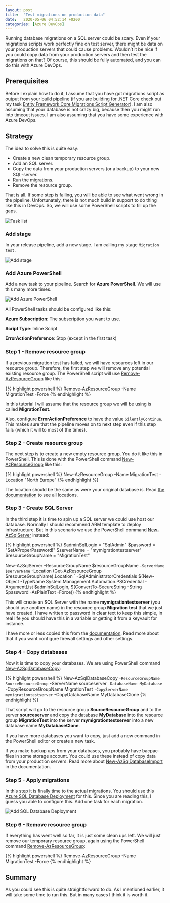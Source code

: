 ```yaml
---
layout: post
title:  "Test migrations on production data"
date:   2020-05-06 04:52:14 +0200
categories: [Azure DevOps]
---
```


Running database migrations on a SQL server could be scary. Even if your migrations scripts work perfectly fine on test server, there might be data on your production servers that could cause problems. Wouldn’t it be nice if you could copy data from your production servers and then test the migrations on that? Of course, this should be fully automated, and you can do this with Azure DevOps.

## Prerequisites
Before I explain how to do it, I assume that you have got migrations script as output from your build pipeline
(if you are building for .NET Core check out my task [Entity Framework Core Migrations Script Generator](https://marketplace.visualstudio.com/items?itemName=pekspro.pekspro-efcore-migration-script-generator)).
I am also assuming that your database is not crazy big, because then you might run into timeout issues. I am also assuming that you have some experience with Azure DevOps.

## Strategy
The idea to solve this is quite easy:

* Create a new clean temporary resource group.
* Add an SQL server.
* Copy the data from your production servers (or a backup) to your new SQL-server.
* Run the migrations.
* Remove the resource group.

That is all. If some step is failing, you will be able to see what went wrong in the pipeline. Unfortunately, there is not much build in support to do thing like this in DevOps. So, we will use some PowerShell scripts to fill up the gaps. 

![Task list]({{site.baseurl}}/assets/images/0004/00-task-list.png "This is what you are looking for.")

### Add stage
In your release pipeline, add a new stage. I am calling my stage `Migration test`.

![Add stage]({{site.baseurl}}/assets/images/0004/01-add-stage.png "Add stage")


### Add Azure PowerShell
Add a new task to your pipeline. Search for **Azure PowerShell**. We will use this many more times.

![Add Azure PowerShell]({{site.baseurl}}/assets/images/0004/02-add-azure-powershell.png "Add Azure PowerShell")

All PowerShell tasks should be configured like this:

**Azure Subscription**: The subscription you want to use.

**Script Type**: Inline Script

**ErrorActionPreference**: Stop (except in the first task)


### Step 1 - Remove resource group
If a previous migration test has failed, we will have resources left in our resource group. 
Therefore, the first step we will remove any potential existing resource group.
The PowerShell script will use [Remove-AzResourceGroup](https://docs.microsoft.com/en-us/powershell/module/az.resources/remove-azresourcegroup)
like this:

{% highlight powershell %}
Remove-AzResourceGroup -Name MigrationTest -Force
{% endhighlight %}

In this tutorial I will assume that the resource group we will be using is called **MigrationTest**.

Also, configure **ErrorActionPreference** to have the value `SilentlyContinue`. This makes sure that 
the pipeline moves on to next step even if this step fails (which it will to most of the times).



### Step 2 - Create resource group
The next step is to create a new empty resource group. You do it like this in PowerShell.
This is done with the PowerShell command [New-AzResourceGroup](https://docs.microsoft.com/en-us/powershell/module/Az.Resources/New-AzResourceGroup)
like this:

{% highlight powershell %}
New-AzResourceGroup -Name MigrationTest -Location "North Europe"
{% endhighlight %}

The location should be the same as were your original database is. Read 
[the documentation](https://azure.microsoft.com/en-us/global-infrastructure/locations/) to see all
locations.


### Step 3 - Create SQL Server
In the third step it is time to spin up a SQL server we could use host our database.
Normally I should recommend ARM template to deploy infrastructure. But in this
scenario we use the PowerShell command [New-AzSqlServer](https://docs.microsoft.com/en-us/powershell/module/Az.Sql/New-AzSqlServer)
instead:

{% highlight powershell %}
$adminSqlLogin = "SqlAdmin"
$password = "SetAProperPassword!"
$serverName = "mymigrationtestserver"
$resourceGroupName = "MigrationTest"

New-AzSqlServer -ResourceGroupName $resourceGroupName `
    -ServerName $serverName `
    -Location (Get-AzResourceGroup $resourceGroupName).Location `
    -SqlAdministratorCredentials $(New-Object -TypeName System.Management.Automation.PSCredential -ArgumentList $adminSqlLogin, $(ConvertTo-SecureString -String $password -AsPlainText -Force))
{% endhighlight %}

This will create an SQL Server with the name **mymigrationtestserver** (you should use another name) in the
resource group **Migration test** that we just have created. I have written to password in clear text to keep this simple,
in real life you should have this in a variable or getting it from a keyvault for instance.

I have more or less copied this from the [documentation](https://docs.microsoft.com/en-us/azure/sql-database/scripts/sql-database-create-and-configure-database-powershell). Read more about that if you want configure firewall settings
and other settings.



### Step 4 - Copy databases
Now it is time to copy your databases. We are using PowerShell command
[New-AzSqlDatabaseCopy](https://docs.microsoft.com/en-us/powershell/module/Az.Sql/New-AzSqlDatabaseCopy):

{% highlight powershell %}
New-AzSqlDatabaseCopy `
    -ResourceGroupName SourceResourceGroup `
    -ServerName sourceserver `
    -DatabaseName MyDatabase `
    -CopyResourceGroupName MigrationTest `
    -CopyServerName mymigrationtestserver `
    -CopyDatabaseName MyDatabaseClone
{% endhighlight %}

That script will go to the resource group **SourceResourceGroup** and to the server **sourceserver** and copy the database
**MyDatabase** into the resource group **MigrationTest** into the server **mymigrationtestserver** into
a new database name **MyDatabaseClone**.

If you have more databases you want to copy, just add a new command in the PowerShell editor or create a
new task.

If you make backup ups from your databases, you probably have bacpac-files in some storage account.
You could use these instead of copy data from your production servers. Read more about
[New-AzSqlDatabaseImport](https://docs.microsoft.com/en-us/powershell/module/az.sql/new-azsqldatabaseimport?view=azps-3.8.0)
in the documentation.


### Step 5 - Apply migrations
In this step it is finally time to the actual migrations. You should use this
[Azure SQL Database Deployment](https://github.com/microsoft/azure-pipelines-tasks/blob/master/Tasks/SqlAzureDacpacDeploymentV1/README.md)
for this. Since you are reading this, I guess you able to configure this. Add one task for each migration.

![Add SQL Database Deployment]({{site.baseurl}}/assets/images/0004/05-add-migrations.png "Add SQL Database Deployment")


### Step 6 - Remove resource group
If everything has went well so far, it is just some clean ups left. We will just remove our temporary
resource group, again using the PowerShell command
[Remove-AzResourceGroup](https://docs.microsoft.com/en-us/powershell/module/az.resources/remove-azresourcegroup):

{% highlight powershell %}
Remove-AzResourceGroup -Name MigrationTest -Force
{% endhighlight %}


## Summary
As you could see this is quite straightforward to do. As I mentioned earlier, it will take some time to run this.
But in many cases I think it is worth it.




